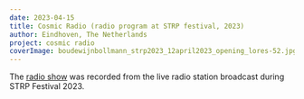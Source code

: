 ```yaml
---
date: 2023-04-15
title: Cosmic Radio (radio program at STRP festival, 2023)
author: Eindhoven, The Netherlands
project: cosmic radio
coverImage: boudewijnbollmann_strp2023_12april2023_opening_lores-52.jpg
---
```

The [radio show](https://soundcloud.com/strp-festival/talk-shock-forest-group?ref=clipboard&p=i&c=0&si=1DEC993E1B8B4270814557A9E7920339&utm_source=clipboard&utm_medium=text&utm_campaign=social_sharing) was recorded from the live radio station broadcast during STRP Festival 2023.